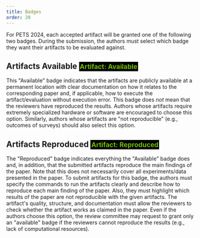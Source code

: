 ```yaml
---
title: Badges
order: 20
---
```


<style>
a.pets-artifact-badge {
  font-weight: bold;
  font-size: smaller;
  color: #72bf02;
  background-color: #000000;
  padding: 2px;
  text-decoration: none;
}
</style>

For PETS 2024, each accepted artifact will be granted one of the following two
badges. During the submission, the authors must select which badge they want
their artifacts to be evaluated against.

## Artifacts Available <a class="pets-artifact-badge">Artifact: Available</a>

This "Available" badge indicates that the artifacts are publicly available at a
permanent location with clear documentation on how it relates to the
corresponding paper and, if applicable, how to execute the artifact/evaluation
without execution error. This badge does *not* mean that the reviewers have
reproduced the results. Authors whose artifacts require extremely specialized
hardware or software are encouraged to choose this option. Similarly, authors
whose artifacts are "not reproducible" (e.g., outcomes of surveys) should also
select this option.

## Artifacts Reproduced <a class="pets-artifact-badge">Artifact: Reproduced</a>

The "Reproduced" badge indicates everything the "Available" badge does and, in
addition, that the submitted artifacts reproduce the main findings of the paper.
Note that this does not necessarily cover all experiments/data presented in the
paper. To submit artifacts for this badge, the authors must specify the commands
to run the artifacts clearly and describe how to reproduce each main finding of
the paper. Also, they must highlight which results of the paper are not
reproducible with the given artifacts. The artifact's quality, structure, and
documentation must allow the reviewers to check whether the artifact works as
claimed in the paper. Even if the authors choose this option, the review
committee may request to grant only an "available" badge if the reviewers cannot
reproduce the results (e.g., lack of computational resources).